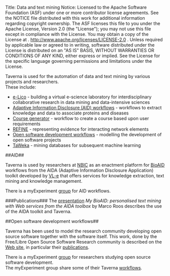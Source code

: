 Title:     Data and text mining
Notice:    Licensed to the Apache Software Foundation (ASF) under one
           or more contributor license agreements.  See the NOTICE file
           distributed with this work for additional information
           regarding copyright ownership.  The ASF licenses this file
           to you under the Apache License, Version 2.0 (the
           "License"); you may not use this file except in compliance
           with the License.  You may obtain a copy of the License at
           .
             http://www.apache.org/licenses/LICENSE-2.0
           .
           Unless required by applicable law or agreed to in writing,
           software distributed under the License is distributed on an
           "AS IS" BASIS, WITHOUT WARRANTIES OR CONDITIONS OF ANY
           KIND, either express or implied.  See the License for the
           specific language governing permissions and limitations
           under the License.

Taverna is used for the automation of data and text mining by various projects and researchers.  
These include:

 - [e-Lico][1] - building a virtual e-science laboratory for interdisciplinary collaborative research in data mining 
      and data-intensive sciences
 - [Adaptive Information Disclosure (AID) workflows][2] - workflows to extract knowledge and data to 
      associate proteins and diseases
 - [Course generator][3]</a> - workflow to create a course based upon user requirements
 - [REFINE][4] - representing evidence for interacting network elements
 - [Open software development workflows][5] - modelling the development of open software projects
 - [TaWeka][6] - mining databases for subsequent machine learning

<a name="aid"></a>
##AID##
                    

Taverna is used by researchers at [NBIC][7] as an enactment platform for [BioAID][8] workflows from 
   the AIDA (Adaptive Information Disclosure Application) toolkit developed by [VL-e][9] 
   that offers services for knowledge extraction, text mining and knowledge management.

There is a myExperiment [group][10] for AID workflows.

###Publications###
The [presentation][11] *My BioAID: personalised text mining with Web services from the AIDA toolbox* 
   by Marco Roos describes the use of the AIDA toolkit and Taverna.


<a name="open-software-development-workflows"></a>

##Open software development workflows##

Taverna has been used to model the research community developing open source software together with 
   the software itself. 
This work, done by the Free/Libre Open Source Software Research community is described on the [Web site][12], 
   in particular their [publications][13].

There is a myExperiment [group][14] for researchers studying open source software development.  
The myExperiment group share some of their Taverna [workflows][15].


  [1]: /introduction/related-projects#e-lico
  [2]: #aid
  [3]: /introduction/taverna-in-use/multimedia#course-generator
  [4]: /introduction/related-projects#refine
  [5]: #open-software-development-workflows
  [6]: /introduction/taverna-in-use/annotation#taweka
  [7]: http://www.mygrid.org.uk/outreach/collaboration/collaboration-with-nbic/
  [8]: http://www.adaptivedisclosure.org/aida/workflows
  [9]: http://www.vl-e.nl/
  [10]: http://www.myexperiment.org/groups/42
  [11]: https://www.google.co.uk/url?sa=t&rct=j&q=&esrc=s&source=web&cd=1&cad=rja&uact=8&ved=0CDMQFjAA&url=https%3A%2F%2Fbioinformatics.cs.vt.edu%2F~murali%2Fconference-fayfaars%2F2007-ismb-eccb%2FISMBECCB07%2FDemos%2Froos_20070511110510.pdf&ei=aBrSVPmcJYqS7AarnIG4BA&usg=AFQjCNFxsZFPdqYu7OqkwPd_-KIX4xQXPw&sig2=jqEU3XVUPOOgp0HTNVekxw&bvm=bv.85076809,d.ZGU
  [12]: http://floss.syr.edu/
  [13]: http://floss.syr.edu/papers
  [14]: http://www.myexperiment.org/groups/64
  [15]: http://www.myexperiment.org/users/384/workflows
